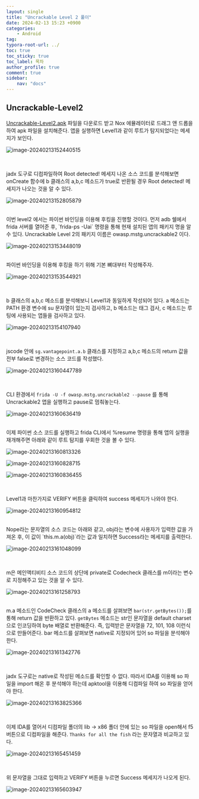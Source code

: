 ```yaml
---
layout: single
title: "Uncrackable Level 2 풀이"
date: 2024-02-13 15:23 +0900
categories: 
    - Android
tag: 
typora-root-url: ../
toc: true
toc_sticky: true
toc_label: 목차
author_profile: true
comment: true
sidebar:
    nav: "docs"
---
```


## Uncrackable-Level2

[Uncrackable-Level2.apk](https://github.com/OWASP/owasp-mastg/blob/master/Crackmes/Android/Level_02/UnCrackable-Level2.apk) 파일을 다운로드 받고 Nox 에뮬레이터로 드래그 앤 드롭을 하여 apk 파일을 설치해준다. 앱을 실행하면 Level1과 같이 루트가 탐지되었다는 메세지가 보인다.

![image-20240213152440515](/images/2024-02-13-android-uncrackable2/image-20240213152440515.png)

<br>

jadx 도구로 디컴파일하여 Root detected! 메세지 나온 소스 코드를 분석해보면 onCreate 함수에 b 클래스의 a,b,c 메소드가 true로 반환될 경우 Root detected! 메세지가 나오는 것을 알 수 있다. 

![image-20240213152805879](/images/2024-02-13-android-uncrackable2/image-20240213152805879.png)

<br>
이번 level2 에서는 파이썬 바인딩을 이용해 후킹을 진행할 것이다. 먼저 adb 쉘에서 frida 서버를 열어준 후, `frida-ps -Uai` 명령을 통해 현재 설치된 앱의 패키지 명을 알 수 있다. Uncrackable Level 2의 패키지 이름은 owasp.mstg.uncrackable2 이다.

![image-20240213153448019](/images/2024-02-13-android-uncrackable2/image-20240213153448019.png)

<br>
파이썬 바인딩을 이용해 후킹을 하기 위해 기본 뼈대부터 작성해주자.

![image-20240213153544921](/images/2024-02-13-android-uncrackable2/image-20240213153544921.png)

<br>

b 클래스의 a,b,c 메소드를 분석해보니 Level1과 동일하게 작성되어 있다. a 메소드는 PATH 환경 변수에 su 문자열이 있는지 검사하고, b 메소드는 태그 검사, c 메소드는 루팅에 사용되는 앱들을 검사하고 있다.

![image-20240213154107940](/images/2024-02-13-android-uncrackable2/image-20240213154107940.png)

<br>

jscode 안에 `sg.vantagepoint.a.b` 클래스를 지정하고 a,b,c 메소드의 return 값을 전부 false로 변경하는 소스 코드를 작성했다.

![image-20240213160447789](/images/2024-02-13-android-uncrackable2/image-20240213160447789.png)

<br>

CLI 환경에서 `frida -U -f owasp.mstg.uncrackable2 --pause` 를 통해 Uncrackable2 앱을 실행하고 pause로 멈춰놓는다.

![image-20240213160636419](/images/2024-02-13-android-uncrackable2/image-20240213160636419.png)

<br>
이제 파이썬 소스 코드를 실행하고 frida CLI에서 %resume 명령을 통해 앱의 실행을 재개해주면 아래와 같이 루트 탐지를 우회한 것을 볼 수 있다.

![image-20240213160813326](/images/2024-02-13-android-uncrackable2/image-20240213160813326.png)

![image-20240213160828715](/images/2024-02-13-android-uncrackable2/image-20240213160828715.png)

![image-20240213160836455](/images/2024-02-13-android-uncrackable2/image-20240213160836455.png)

<br>

Level1과 마찬가지로 VERIFY 버튼을 클릭하여 success 메세지가 나와야 한다. 

![image-20240213160954812](/images/2024-02-13-android-uncrackable2/image-20240213160954812.png)

<br>
Nope라는 문자열의 소스 코드는 아래와 같고, obj라는 변수에 사용자가 입력한 값을 가져온 후, 이 값이 `this.m.a(obj)`라는 값과 일치하면 Success라는 메세지를 출력한다.

![image-20240213161048099](/images/2024-02-13-android-uncrackable2/image-20240213161048099.png)

<br>

m은 메인액티비티 소스 코드의 상단에 private로 Codecheck 클래스를 m이라는 변수로 지정해주고 있는 것을 알 수 있다.

![image-20240213161258793](/images/2024-02-13-android-uncrackable2/image-20240213161258793.png)

<br>m.a 메소드인 CodeCheck 클래스의 a 메소드를 살펴보면 `bar(str.getBytes());`를 통해 return 값을 반환하고 있다. `getBytes` 메소드는 str인 문자열을 default charset으로 인코딩하여 byte 배열로 반환해준다. 즉, 입력받은 문자열을 72, 101, 108 이런식으로 만들어준다. bar 메소드를 살펴보면 native로 지정되어 있어 so 파일을 분석해야 한다.

![image-20240213161342776](/images/2024-02-13-android-uncrackable2/image-20240213161342776.png)

<br>

jadx 도구로는 native로 작성된 메소드를 확인할 수 없다. 따라서 IDA를 이용해 so 파일을 import 해온 후 분석해야 하는데 apktool을 이용해 디컴파일 하여 so 파일을 얻어야 한다. 

![image-20240213163825366](/images/2024-02-13-android-uncrackable2/image-20240213163825366.png)

<br>

이제 IDA를 열어서 디컴파일 폴더의 lib -> x86 폴더 안에 있는 so 파일을 open해서 f5 버튼으로 디컴파일을 해준다. `Thanks for all the fish` 라는 문자열과 비교하고 있다.

![image-20240213165451459](/images/2024-02-13-android-uncrackable2/image-20240213165451459.png)

<br>

위 문자열을 그대로 입력하고 VERIFY 버튼을 누르면 Success 메세지가 나오게 된다.

![image-20240213165603947](/images/2024-02-13-android-uncrackable2/image-20240213165603947.png)

